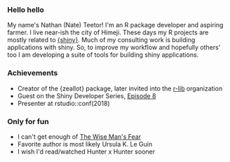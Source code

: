 ### Hello hello

My name's Nathan (Nate) Teetor! I'm an R package developer and aspiring farmer. I live near-ish the city of Himeji. These days my R projects are mostly related to [{shiny}](https://github.com/rstudio/shiny). Much of my consulting work is building applications with shiny. So, to improve my workflow and hopefully others' too I am developing a suite of tools for building shiny applications. 

### Achievements

* Creator of the {zeallot} package, later invited into the [r-lib](https://github.com/r-lib) organization
* Guest on the Shiny Developer Series, [Episode 8](https://shinydevseries.com/post/episode-8-yonder/)
* Presenter at rstudio::conf(2018)

### Only for fun

* I can't get enough of [The Wise Man's Fear](https://en.wikipedia.org/wiki/The_Wise_Man%27s_Fear)
* Favorite author is most likely Ursula K. Le Guin
* I wish I'd read/watched Hunter x Hunter sooner

<!--
**nteetor/nteetor** is a ✨ _special_ ✨ repository because its `README.md` (this file) appears on your GitHub profile.

Here are some ideas to get you started:

- 🔭 I’m currently working on ...
- 🌱 I’m currently learning ...
- 👯 I’m looking to collaborate on ...
- 🤔 I’m looking for help with ...
- 💬 Ask me about ...
- 📫 How to reach me: ...
- 😄 Pronouns: ...
- ⚡ Fun fact: ...
-->
